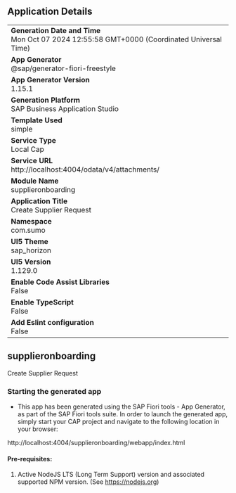 ## Application Details
|               |
| ------------- |
|**Generation Date and Time**<br>Mon Oct 07 2024 12:55:58 GMT+0000 (Coordinated Universal Time)|
|**App Generator**<br>@sap/generator-fiori-freestyle|
|**App Generator Version**<br>1.15.1|
|**Generation Platform**<br>SAP Business Application Studio|
|**Template Used**<br>simple|
|**Service Type**<br>Local Cap|
|**Service URL**<br>http://localhost:4004/odata/v4/attachments/|
|**Module Name**<br>supplieronboarding|
|**Application Title**<br>Create Supplier Request|
|**Namespace**<br>com.sumo|
|**UI5 Theme**<br>sap_horizon|
|**UI5 Version**<br>1.129.0|
|**Enable Code Assist Libraries**<br>False|
|**Enable TypeScript**<br>False|
|**Add Eslint configuration**<br>False|

## supplieronboarding

Create Supplier Request

### Starting the generated app

-   This app has been generated using the SAP Fiori tools - App Generator, as part of the SAP Fiori tools suite.  In order to launch the generated app, simply start your CAP project and navigate to the following location in your browser:

http://localhost:4004/supplieronboarding/webapp/index.html

#### Pre-requisites:

1. Active NodeJS LTS (Long Term Support) version and associated supported NPM version.  (See https://nodejs.org)


